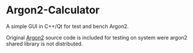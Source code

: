 # Argon2-Calculator
A simple GUI in C++/Qt for test and bench Argon2.

Original <a href="https://github.com/P-H-C/phc-winner-argon2">Argon2</a> source code is included for testing on system were argon2 shared library is not distributed.
